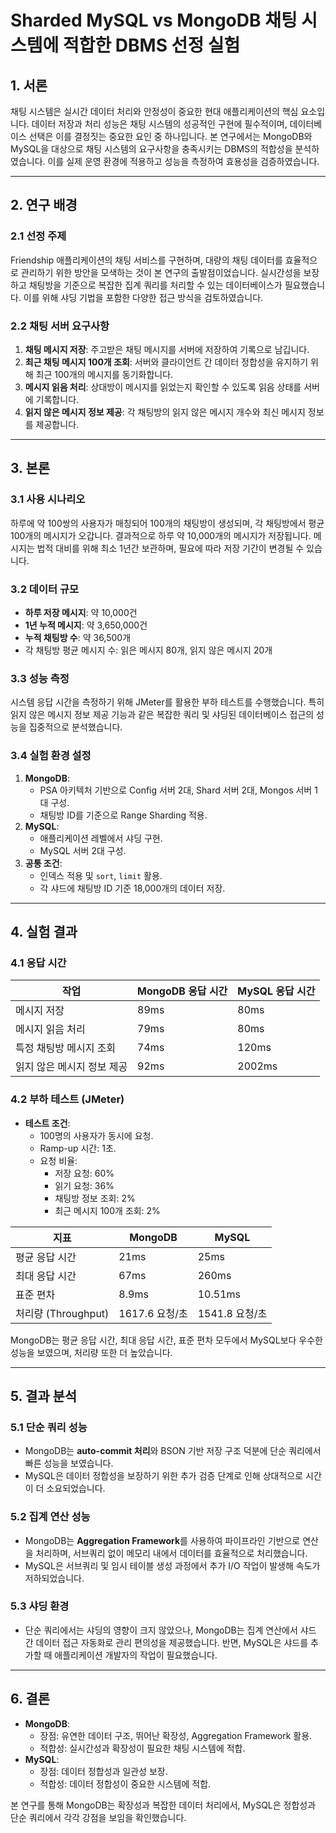 #  Sharded MySQL vs MongoDB 채팅 시스템에 적합한 DBMS 선정 실험

## 1. 서론
채팅 시스템은 실시간 데이터 처리와 안정성이 중요한 현대 애플리케이션의 핵심 요소입니다. 데이터 저장과 처리 성능은 채팅 시스템의 성공적인 구현에 필수적이며, 데이터베이스 선택은 이를 결정짓는 중요한 요인 중 하나입니다. 본 연구에서는 MongoDB와 MySQL을 대상으로 채팅 시스템의 요구사항을 충족시키는 DBMS의 적합성을 분석하였습니다. 이를 실제 운영 환경에 적용하고 성능을 측정하여 효용성을 검증하였습니다.

---

## 2. 연구 배경

### 2.1 선정 주제
Friendship 애플리케이션의 채팅 서비스를 구현하며, 대량의 채팅 데이터를 효율적으로 관리하기 위한 방안을 모색하는 것이 본 연구의 출발점이었습니다. 실시간성을 보장하고 채팅방을 기준으로 복잡한 집계 쿼리를 처리할 수 있는 데이터베이스가 필요했습니다. 이를 위해 샤딩 기법을 포함한 다양한 접근 방식을 검토하였습니다.

### 2.2 채팅 서버 요구사항
1. **채팅 메시지 저장**: 주고받은 채팅 메시지를 서버에 저장하여 기록으로 남깁니다.
2. **최근 채팅 메시지 100개 조회**: 서버와 클라이언트 간 데이터 정합성을 유지하기 위해 최근 100개의 메시지를 동기화합니다.
3. **메시지 읽음 처리**: 상대방이 메시지를 읽었는지 확인할 수 있도록 읽음 상태를 서버에 기록합니다.
4. **읽지 않은 메시지 정보 제공**: 각 채팅방의 읽지 않은 메시지 개수와 최신 메시지 정보를 제공합니다.

---

## 3. 본론

### 3.1 사용 시나리오
하루에 약 100쌍의 사용자가 매칭되어 100개의 채팅방이 생성되며, 각 채팅방에서 평균 100개의 메시지가 오갑니다. 결과적으로 하루 약 10,000개의 메시지가 저장됩니다. 메시지는 법적 대비를 위해 최소 1년간 보관하며, 필요에 따라 저장 기간이 변경될 수 있습니다.

### 3.2 데이터 규모
- **하루 저장 메시지**: 약 10,000건
- **1년 누적 메시지**: 약 3,650,000건
- **누적 채팅방 수**: 약 36,500개
- 각 채팅방 평균 메시지 수: 읽은 메시지 80개, 읽지 않은 메시지 20개

### 3.3 성능 측정
시스템 응답 시간을 측정하기 위해 JMeter를 활용한 부하 테스트를 수행했습니다. 특히 읽지 않은 메시지 정보 제공 기능과 같은 복잡한 쿼리 및 샤딩된 데이터베이스 접근의 성능을 집중적으로 분석했습니다.

### 3.4 실험 환경 설정
1. **MongoDB**:
   - PSA 아키텍처 기반으로 Config 서버 2대, Shard 서버 2대, Mongos 서버 1대 구성.
   - 채팅방 ID를 기준으로 Range Sharding 적용.
2. **MySQL**:
   - 애플리케이션 레벨에서 샤딩 구현.
   - MySQL 서버 2대 구성.
3. **공통 조건**:
   - 인덱스 적용 및 `sort`, `limit` 활용.
   - 각 샤드에 채팅방 ID 기준 18,000개의 데이터 저장.

---

## 4. 실험 결과

### 4.1 응답 시간
| 작업                         | MongoDB 응답 시간 | MySQL 응답 시간 |
|-----------------------------|-----------------|----------------|
| 메시지 저장                  | 89ms            | 80ms           |
| 메시지 읽음 처리             | 79ms            | 80ms           |
| 특정 채팅방 메시지 조회       | 74ms            | 120ms          |
| 읽지 않은 메시지 정보 제공    | 92ms            | 2002ms         |

### 4.2 부하 테스트 (JMeter)
- **테스트 조건**:
  - 100명의 사용자가 동시에 요청.
  - Ramp-up 시간: 1초.
  - 요청 비율:
    - 저장 요청: 60%
    - 읽기 요청: 36%
    - 채팅방 정보 조회: 2%
    - 최근 메시지 100개 조회: 2%

| 지표                         | MongoDB          | MySQL           |
|-----------------------------|------------------|-----------------|
| 평균 응답 시간               | 21ms            | 25ms           |
| 최대 응답 시간               | 67ms            | 260ms          |
| 표준 편차                   | 8.9ms           | 10.51ms        |
| 처리량 (Throughput)          | 1617.6 요청/초  | 1541.8 요청/초 |

MongoDB는 평균 응답 시간, 최대 응답 시간, 표준 편차 모두에서 MySQL보다 우수한 성능을 보였으며, 처리량 또한 더 높았습니다.

---

## 5. 결과 분석

### 5.1 단순 쿼리 성능
- MongoDB는 **auto-commit 처리**와 BSON 기반 저장 구조 덕분에 단순 쿼리에서 빠른 성능을 보였습니다.
- MySQL은 데이터 정합성을 보장하기 위한 추가 검증 단계로 인해 상대적으로 시간이 더 소요되었습니다.

### 5.2 집계 연산 성능
- MongoDB는 **Aggregation Framework**를 사용하여 파이프라인 기반으로 연산을 처리하며, 서브쿼리 없이 메모리 내에서 데이터를 효율적으로 처리했습니다.
- MySQL은 서브쿼리 및 임시 테이블 생성 과정에서 추가 I/O 작업이 발생해 속도가 저하되었습니다.

### 5.3 샤딩 환경
- 단순 쿼리에서는 샤딩의 영향이 크지 않았으나, MongoDB는 집계 연산에서 샤드 간 데이터 접근 자동화로 관리 편의성을 제공했습니다. 반면, MySQL은 샤드를 추가할 때 애플리케이션 개발자의 작업이 필요했습니다.

---

## 6. 결론
- **MongoDB**:
  - 장점: 유연한 데이터 구조, 뛰어난 확장성, Aggregation Framework 활용.
  - 적합성: 실시간성과 확장성이 필요한 채팅 시스템에 적합.
- **MySQL**:
  - 장점: 데이터 정합성과 일관성 보장.
  - 적합성: 데이터 정합성이 중요한 시스템에 적합.

본 연구를 통해 MongoDB는 확장성과 복잡한 데이터 처리에서, MySQL은 정합성과 단순 쿼리에서 각각 강점을 보임을 확인했습니다.
